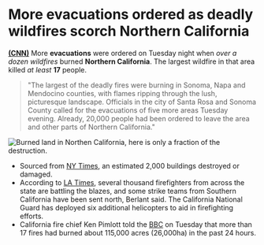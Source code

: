 # More evacuations ordered as deadly wildfires scorch Northern California


[**(CNN)**](http://www.cnn.com/2017/10/10/us/california-fires-napa/index.html) More **evacuations** were ordered on Tuesday night when _over a dozen wildfires_ burned **Northern California**. The largest wildfire in that area killed _at least_ **17** people.



> "The largest of the deadly fires were burning in Sonoma, Napa and Mendocino counties, with flames ripping through the lush, picturesque landscape.
Officials in the city of Santa Rosa and Sonoma County called for the evacuations of five more areas Tuesday evening. Already, 20,000 people had been ordered to leave the area and other parts of Northern California."


![Burned land in Northen California, here is only a fraction of the destruction.](http://i2.cdn.cnn.com/cnnnext/dam/assets/171010212843-25-california-wildfires-1010-exlarge-169.jpg)



- Sourced from [NY Times]((https://www.nytimes.com/2017/10/10/us/california-fires.html)), an estimated 2,000 buildings destroyed or damaged.
- According to [LA Times](http://www.latimes.com/local/lanow/la-me-ln-fires-20171010-story.html), several thousand firefighters from across the state are battling the blazes, and some strike teams from Southern California have been sent north, Berlant said. The California National Guard has deployed six additional helicopters to aid in firefighting efforts.
- California fire chief Ken Pimlott told the [BBC](http://www.bbc.com/news/world-us-canada-41576877) on Tuesday that more than 17 fires had burned about 115,000 acres (26,000ha) in the past 24 hours.